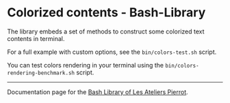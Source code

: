 Colorized contents - Bash-Library
=================================

The library embeds a set of methods to construct some colorized text contents in terminal.

For a full example with custom options, see the `bin/colors-test.sh` script.

You can test colors rendering in your terminal using the `bin/colors-rendering-benchmark.sh` script.


--------------

Documentation page for the [Bash Library of Les Ateliers Pierrot](https://github.com/atelierspierrot/bash-library).
